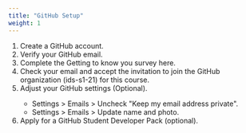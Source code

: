 ```yaml
---
title: "GitHub Setup"
weight: 1
---
```


<ol>
<li>Create a GitHub account.</li>
<li>Verify your GitHub email.</li>
<li>Complete the Getting to know you survey <a id="survey1">here</a>.</li>
<li>Check your email and accept the invitation to join the GitHub organization (<a id="ids2021Git">ids-s1-21</a>) for this course.</li>
<li>Adjust your GitHub settings (Optional).</li>
  <ul>
  <li>Settings > Emails > Uncheck "Keep my email address private".</li>
  <li>Settings > Emails > Update name and photo.</li>
  </ul>
<li>Apply for a <a id="GHSDP">GitHub Student Developer Pack</a> (optional).</li>
</ol>